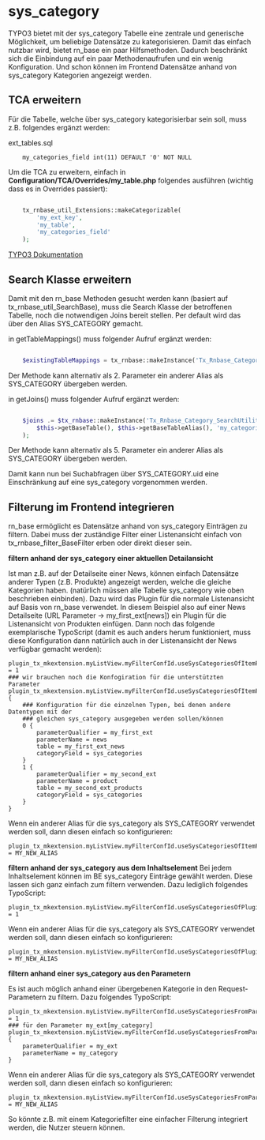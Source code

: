 sys_category
=========

TYPO3 bietet mit der sys_category Tabelle eine zentrale und generische Möglichkeit, um beliebige Datensätze zu kategorisieren. Damit das einfach nutzbar wird, bietet rn_base ein paar Hilfsmethoden. Dadurch beschränkt sich die Einbindung auf ein paar Methodenaufrufen und ein wenig Konfiguration. Und schon können im Frontend Datensätze anhand von sys_category Kategorien angezeigt werden.

TCA erweitern
-----
Für die Tabelle, welche über sys_category kategorisierbar sein soll, muss z.B. folgendes ergänzt werden:

ext_tables.sql

```
    my_categories_field int(11) DEFAULT '0' NOT NULL
```

Um die TCA zu erweitern, einfach in **Configuration/TCA/Overrides/my_table.php** folgendes ausführen (wichtig dass es in Overrides passiert):

```php

    tx_rnbase_util_Extensions::makeCategorizable(
        'my_ext_key',
        'my_table',
        'my_categories_field'
    );

```

[TYPO3 Dokumentation](https://docs.typo3.org/typo3cms/CoreApiReference/ApiOverview/Categories/Index.html)

Search Klasse erweitern
-----
Damit mit den rn_base Methoden gesucht werden kann (basiert auf tx_rnbase_util_SearchBase), muss die Search Klasse der betroffenen Tabelle, noch die notwendigen Joins bereit stellen. Per default wird das über den Alias SYS_CATEGORY gemacht.

in getTableMappings() muss folgender Aufruf ergänzt werden:

```php

    $existingTableMappings = tx_rnbase::makeInstance('Tx_Rnbase_Category_SearchUtility')->addTableMapping($existingTableMappings);

```

Der Methode kann alternativ als 2. Parameter ein anderer Alias als SYS_CATEGORY übergeben werden.

in getJoins() muss folgender Aufruf ergänzt werden:

```php

    $joins .= $tx_rnbase::makeInstance('Tx_Rnbase_Category_SearchUtility')->addJoins(
        $this->getBaseTable(), $this->getBaseTableAlias(), 'my_categories_field', $tableAliases
    );

```

Der Methode kann alternativ als 5. Parameter ein anderer Alias als SYS_CATEGORY übergeben werden.

Damit kann nun bei Suchabfragen über SYS_CATEGORY.uid eine Einschränkung auf eine sys_category vorgenommen werden.

Filterung im Frontend integrieren
-----

rn_base ermöglicht es Datensätze anhand von sys_category Einträgen zu filtern. Dabei muss der zuständige Filter einer Listenansicht einfach von tx_rnbase_filter_BaseFilter erben oder direkt dieser sein.

**filtern anhand der sys_category einer aktuellen Detailansicht**

Ist man z.B. auf der Detailseite einer News, können einfach Datensätze anderer Typen (z.B. Produkte) angezeigt werden, welche die gleiche Kategorien haben. (natürlich müssen alle Tabelle sys_category wie oben beschrieben einbinden). Dazu wird das Plugin für die normale Listenansicht auf Basis von rn_base verwendet. In diesem Beispiel also auf einer News Detailseite (URL Parameter -> my_first_ext[news]) ein Plugin für die Listenansicht von Produkten einfügen. Dann noch das folgende exemplarische TypoScript (damit es auch anders herum funktioniert, muss diese Konfiguration dann natürlich auch in der Listenansicht der News verfügbar gemacht werden):

```
plugin_tx_mkextension.myListView.myFilterConfId.useSysCategoriesOfItemFromParameters = 1
### wir brauchen noch die Konfogiration für die unterstützten Parameter
plugin_tx_mkextension.myListView.myFilterConfId.useSysCategoriesOfItemFromParameters.supportedParameters {
    ### Konfiguration für die einzelnen Typen, bei denen andere Datentypen mit der
    ### gleichen sys_category ausgegeben werden sollen/können
    0 {
        parameterQualifier = my_first_ext
        parameterName = news
        table = my_first_ext_news
        categoryField = sys_categories
    }
    1 {
        parameterQualifier = my_second_ext
        parameterName = product
        table = my_second_ext_products
        categoryField = sys_categories
    }
}
```

Wenn ein anderer Alias für die sys_category als SYS_CATEGORY verwendet werden soll, dann diesen einfach so konfigurieren:

```
plugin_tx_mkextension.myListView.myFilterConfId.useSysCategoriesOfItemFromParameters.sysCategoryTableAlias = MY_NEW_ALIAS
```

**filtern anhand der sys_category aus dem Inhaltselement**
Bei jedem Inhaltselement können im BE sys_category Einträge gewählt werden. Diese lassen sich ganz einfach zum filtern verwenden. Dazu lediglich folgendes TypoScript:

```
plugin_tx_mkextension.myListView.myFilterConfId.useSysCategoriesOfPlugin = 1
```

Wenn ein anderer Alias für die sys_category als SYS_CATEGORY verwendet werden soll, dann diesen einfach so konfigurieren:

```
plugin_tx_mkextension.myListView.myFilterConfId.useSysCategoriesOfPlugin.sysCategoryTableAlias = MY_NEW_ALIAS
```

**filtern anhand einer sys_category aus den Parametern**

Es ist auch möglich anhand einer übergebenen Kategorie in den Request-Parametern zu filtern. Dazu folgendes TypoScript:

```
plugin_tx_mkextension.myListView.myFilterConfId.useSysCategoriesFromParameters = 1
### für den Parameter my_ext[my_category]
plugin_tx_mkextension.myListView.myFilterConfId.useSysCategoriesFromParameters {
    parameterQualifier = my_ext
    parameterName = my_category
}
```

Wenn ein anderer Alias für die sys_category als SYS_CATEGORY verwendet werden soll, dann diesen einfach so konfigurieren:

```
plugin_tx_mkextension.myListView.myFilterConfId.useSysCategoriesFromParameters.sysCategoryTableAlias = MY_NEW_ALIAS
```

So könnte z.B. mit einem Kategoriefilter eine einfacher Filterung integriert werden, die Nutzer steuern können.
